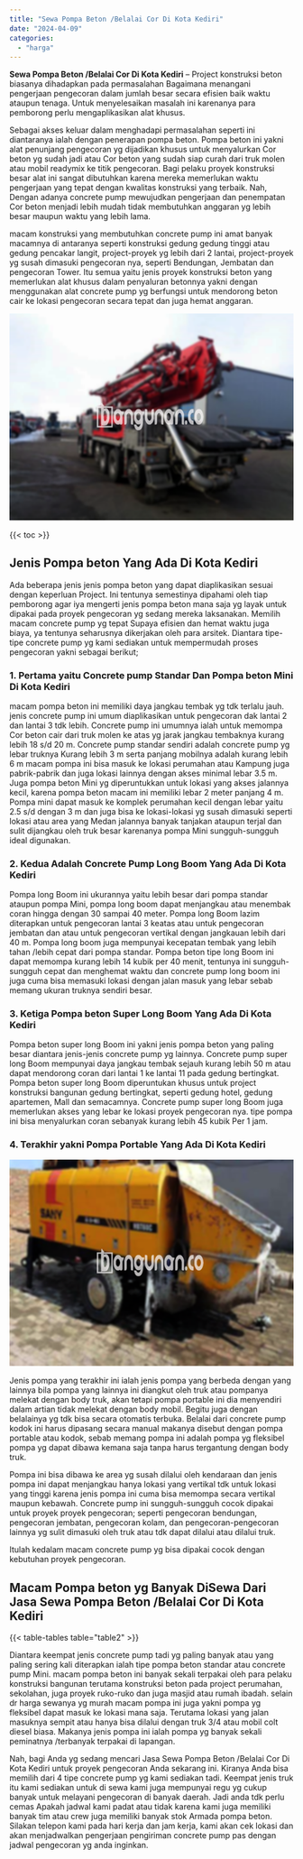 ```yaml
---
title: "Sewa Pompa Beton /Belalai Cor Di Kota Kediri"
date: "2024-04-09"
categories: 
  - "harga"
---
```


**Sewa Pompa Beton /Belalai Cor Di Kota Kediri** – Project konstruksi beton biasanya dihadapkan pada permasalahan Bagaimana menangani pengerjaan pengecoran dalam jumlah besar secara efisien baik waktu ataupun tenaga. Untuk menyelesaikan masalah ini karenanya para pemborong perlu mengaplikasikan alat khusus.

Sebagai akses keluar dalam menghadapi permasalahan seperti ini diantaranya ialah dengan penerapan pompa beton. Pompa beton ini yakni alat penunjang pengecoran yg dijadikan khusus untuk menyalurkan Cor beton yg sudah jadi atau Cor beton yang sudah siap curah dari truk molen atau mobil readymix ke titik pengecoran. Bagi pelaku proyek konstruksi besar alat ini sangat dibutuhkan karena mereka memerlukan waktu pengerjaan yang tepat dengan kwalitas konstruksi yang terbaik. Nah, Dengan adanya concrete pump mewujudkan pengerjaan dan penempatan Cor beton menjadi lebih mudah tidak membutuhkan anggaran yg lebih besar maupun waktu yang lebih lama.

macam konstruksi yang membutuhkan concrete pump ini amat banyak macamnya di antaranya seperti konstruksi gedung gedung tinggi atau gedung pencakar langit, project-proyek yg lebih dari 2 lantai, project-proyek yg susah dimasuki pengecoran nya, seperti Bendungan, Jembatan dan pengecoran Tower. Itu semua yaitu jenis proyek konstruksi beton yang memerlukan alat khusus dalam penyaluran betonnya yakni dengan menggunakan alat concrete pump yg berfungsi untuk mendorong beton cair ke lokasi pengecoran secara tepat dan juga hemat anggaran.

![Sewa Pompa Beton /Belalai Cor Di Kota Kediri](/images/sewa-concrete-pump-34.png)

{{< toc >}}

## Jenis Pompa beton Yang Ada Di Kota Kediri

Ada beberapa jenis jenis pompa beton yang dapat diaplikasikan sesuai dengan keperluan Project. Ini tentunya semestinya dipahami oleh tiap pemborong agar iya mengerti jenis pompa beton mana saja yg layak untuk dipakai pada proyek pengecoran yg sedang mereka laksanakan. Memilih macam concrete pump yg tepat Supaya efisien dan hemat waktu juga biaya, ya tentunya seharusnya dikerjakan oleh para arsitek. Diantara tipe-tipe concrete pump yg kami sediakan untuk mempermudah proses pengecoran yakni sebagai berikut;

### 1\. Pertama yaitu Concrete pump Standar Dan Pompa beton Mini Di Kota Kediri

macam pompa beton ini memiliki daya jangkau tembak yg tdk terlalu jauh. jenis concrete pump ini umum diaplikasikan untuk pengecoran dak lantai 2 dan lantai 3 tdk lebih. Concrete pump ini umumnya ialah untuk memompa Cor beton cair dari truk molen ke atas yg jarak jangkau tembaknya kurang lebih 18 s/d 20 m. Concrete pump standar sendiri adalah concrete pump yg lebar truknya Kurang lebih 3 m serta panjang mobilnya adalah kurang lebih 6 m macam pompa ini bisa masuk ke lokasi perumahan atau Kampung juga pabrik-pabrik dan juga lokasi lainnya dengan akses minimal lebar 3.5 m. Juga pompa beton Mini yg diperuntukkan untuk lokasi yang akses jalannya kecil, karena pompa beton macam ini memiliki lebar 2 meter panjang 4 m. Pompa mini dapat masuk ke komplek perumahan kecil dengan lebar yaitu 2.5 s/d dengan 3 m dan juga bisa ke lokasi-lokasi yg susah dimasuki seperti lokasi atau area yang Medan jalannya banyak tanjakan ataupun terjal dan sulit dijangkau oleh truk besar karenanya pompa Mini sungguh-sungguh ideal digunakan.

### 2\. Kedua Adalah Concrete Pump Long Boom Yang Ada Di Kota Kediri

Pompa long Boom ini ukurannya yaitu lebih besar dari pompa standar ataupun pompa Mini, pompa long boom dapat menjangkau atau menembak coran hingga dengan 30 sampai 40 meter. Pompa long Boom lazim diterapkan untuk pengecoran lantai 3 keatas atau untuk pengecoran jembatan dan atau untuk pengecoran vertikal dengan jangkauan lebih dari 40 m. Pompa long boom juga mempunyai kecepatan tembak yang lebih tahan /lebih cepat dari pompa standar. Pompa beton tipe long Boom ini dapat memompa kurang lebih 14 kubik per 40 menit, tentunya ini sungguh-sungguh cepat dan menghemat waktu dan concrete pump long boom ini juga cuma bisa memasuki lokasi dengan jalan masuk yang lebar sebab memang ukuran truknya sendiri besar.

### 3\. Ketiga Pompa beton Super Long Boom Yang Ada Di Kota Kediri

Pompa beton super long Boom ini yakni jenis pompa beton yang paling besar diantara jenis-jenis concrete pump yg lainnya. Concrete pump super long Boom mempunyai daya jangkau tembak sejauh kurang lebih 50 m atau dapat mendorong coran dari lantai 1 ke lantai 11 pada gedung bertingkat. Pompa beton super long Boom diperuntukan khusus untuk project konstruksi bangunan gedung bertingkat, seperti gedung hotel, gedung apartemen, Mall dan semacamnya. Concrete pump super long Boom juga memerlukan akses yang lebar ke lokasi proyek pengecoran nya. tipe pompa ini bisa menyalurkan coran sebanyak kurang lebih 45 kubik Per 1 jam.

### 4\. Terakhir yakni Pompa Portable Yang Ada Di Kota Kediri

![Sewa Pompa Beton /Belalai Cor Di Kota Kediri](/images/sewa-concrete-pump-30.png)

Jenis pompa yang terakhir ini ialah jenis pompa yang berbeda dengan yang lainnya bila pompa yang lainnya ini diangkut oleh truk atau pompanya melekat dengan body truk, akan tetapi pompa portable ini dia menyendiri dalam artian tidak melekat dengan body mobil. Begitu juga dengan belalainya yg tdk bisa secara otomatis terbuka. Belalai dari concrete pump kodok ini harus dipasang secara manual makanya disebut dengan pompa portable atau kodok, sebab memang pompa ini adalah pompa yg fleksibel pompa yg dapat dibawa kemana saja tanpa harus tergantung dengan body truk.

Pompa ini bisa dibawa ke area yg susah dilalui oleh kendaraan dan jenis pompa ini dapat menjangkau hanya lokasi yang vertikal tdk untuk lokasi yang tinggi karena jenis pompa ini cuma bisa memompa secara vertikal maupun kebawah. Concrete pump ini sungguh-sungguh cocok dipakai untuk proyek proyek pengecoran; seperti pengecoran bendungan, pengecoran jembatan, pengecoran kolam, dan pengecoran-pengecoran lainnya yg sulit dimasuki oleh truk atau tdk dapat dilalui atau dilalui truk.

Itulah kedalam macam concrete pump yg bisa dipakai cocok dengan kebutuhan proyek pengecoran.

## Macam Pompa beton yg Banyak DiSewa Dari Jasa Sewa Pompa Beton /Belalai Cor Di Kota Kediri

{{< table-tables table="table2" >}}

Diantara keempat jenis concrete pump tadi yg paling banyak atau yang paling sering kali diterapkan ialah tipe pompa beton standar atau concrete pump Mini. macam pompa beton ini banyak sekali terpakai oleh para pelaku konstruksi bangunan terutama konstruksi beton pada project perumahan, sekolahan, juga proyek ruko-ruko dan juga masjid atau rumah ibadah. selain dr harga sewanya yg murah macam pompa ini juga yakni pompa yg fleksibel dapat masuk ke lokasi mana saja. Terutama lokasi yang jalan masuknya sempit atau hanya bisa dilalui dengan truk 3/4 atau mobil colt diesel biasa. Makanya jenis pompa ini ialah pompa yg banyak sekali peminatnya /terbanyak terpakai di lapangan.

Nah, bagi Anda yg sedang mencari Jasa Sewa Pompa Beton /Belalai Cor Di Kota Kediri untuk proyek pengecoran Anda sekarang ini. Kiranya Anda bisa memilih dari 4 tipe concrete pump yg kami sediakan tadi. Keempat jenis truk itu kami sediakan untuk di sewa kami juga mempunyai regu yg cukup banyak untuk melayani pengecoran di banyak daerah. Jadi anda tdk perlu cemas Apakah jadwal kami padat atau tidak karena kami juga memiliki banyak tim atau crew juga memiliki banyak stok Armada pompa beton. Silakan telepon kami pada hari kerja dan jam kerja, kami akan cek lokasi dan akan menjadwalkan pengerjaan pengiriman concrete pump pas dengan jadwal pengecoran yg anda inginkan.
